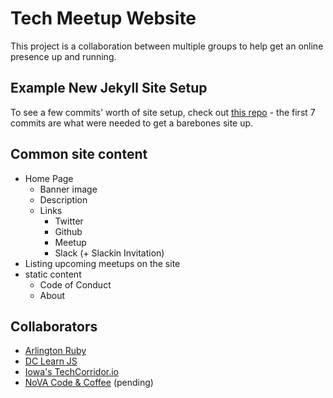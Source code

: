 # Tech Meetup Website

This project is a collaboration between multiple groups to help get an online presence up and running.

## Example New Jekyll Site Setup
To see a few commits' worth of site setup, check out [this repo](https://github.com/caseywatts/novacodecoffee.github.io/commits/master) - the first 7 commits are what were needed to get a barebones site up.

## Common site content
- Home Page
  - Banner image
  - Description
  - Links
    - Twitter
    - Github
    - Meetup
    - Slack (+ Slackin Invitation)
- Listing upcoming meetups on the site
- static content
  - Code of Conduct
  - About

## Collaborators

- [Arlington Ruby](http://arlingtonruby.org)
- [DC Learn JS](http://dclearnjs.github.io)
- [Iowa's TechCorridor.io](http://techcorridor.io)
- [NoVA Code & Coffee](http://novacodecoffee.github.io) (pending)
